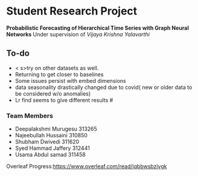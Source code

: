 # Student Research Project
**Probabilistic Forecasting of Hierarchical Time Series with Graph Neural Networks** Under supervision of *Vijaya Krishna Yalavarthi*

<h2>To-do</h3>
<ul>
<li>< s>try on other datasets as well.</li>
<li>Returning to get closer to baselines</li>
<li>Some issues persist with embed dimensions</li></s>
<li>data seasonality drastically changed due to covid( new or older data to be considered w/o anomalies)</li>
<li>Lr find seems to give different results #</li>

</ul>
 
 

 
 

<h3>Team Members</h3>
<ul>
<li>Deepalakshmi Murugesu 313265</li>
<li>Najeebullah Hussaini 310850</li>
<li>Shubham Dwivedi 311620</li>
<li>Syed Hammad Jaffery 312441</li>
<li>Usama Abdul samad 311458</li>
</ul>

Overleaf Progress:https://www.overleaf.com/read/jqbbwsbzjvgk
